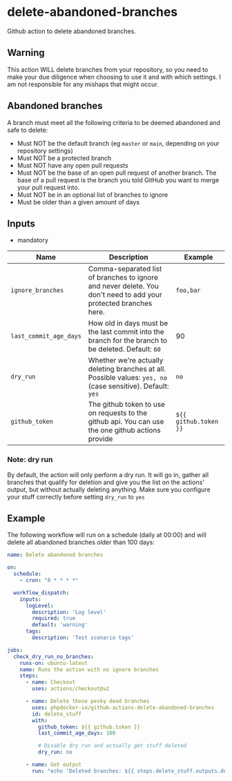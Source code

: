 # delete-abandoned-branches

Github action to delete abandoned branches.

## Warning

This action WILL delete branches from your repository, so you need to make your due diligence when choosing to use it
and with which settings. I am not responsible for any mishaps that might occur.

## Abandoned branches

A branch must meet all the following criteria to be deemed abandoned and safe to delete:

* Must NOT be the default branch (eg `master` or `main`, depending on your repository settings)
* Must NOT be a protected branch
* Must NOT have any open pull requests
* Must NOT be the base of an open pull request of another branch. The base of a pull request is the branch you told
  GitHub you want to merge your pull request into.
* Must NOT be in an optional list of branches to ignore
* Must be older than a given amount of days

## Inputs

* mandatory

| Name  | Description | Example |
| ------------- | ------------- | ------------- |
| `ignore_branches`  | Comma-separated list of branches to ignore and never delete. You don't need to add your protected branches here.  | `foo,bar`
| `last_commit_age_days` | How old in days must be the last commit into the branch for the branch to be deleted. Default: `60` | 90
| `dry_run` | Whether we're actually deleting branches at all. Possible values: `yes, no` (case sensitive). Default: `yes` | `no`
| `github_token` | The github token to use on requests to the github api. You can use the one github actions provide | `${{ github.token }}`

### Note: dry run

By default, the action will only perform a dry run. It will go in, gather all branches that qualify for deletion and
give you the list on the actions' output, but without actually deleting anything. Make sure you configure your stuff
correctly before setting `dry_run` to `yes`

## Example

The following workflow will run on a schedule (daily at 00:00) and will delete all abandoned branches older than 100
days:

```yaml
name: Delete abandoned branches

on:
  schedule:
    - cron: "0 * * * *"

  workflow_dispatch:
    inputs:
      logLevel:
        description: 'Log level'
        required: true
        default: 'warning'
      tags:
        description: 'Test scenario tags'

jobs:
  check_dry_run_no_branches:
    runs-on: ubuntu-latest
    name: Runs the action with no ignore branches
    steps:
      - name: Checkout
        uses: actions/checkout@v2

      - name: Delete those pesky dead branches
        uses: phpdocker-io/github-actions-delete-abandoned-branches
        id: delete_stuff
        with:
          github_token: ${{ github.token }}
          last_commit_age_days: 100

          # Disable dry run and actually get stuff deleted
          dry_run: no

      - name: Get output
        run: "echo 'Deleted branches: ${{ steps.delete_stuff.outputs.deleted_branches }}'"

```
